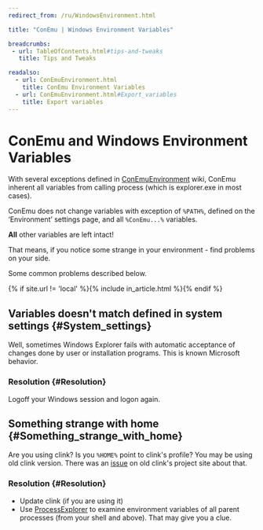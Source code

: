 ```yaml
---
redirect_from: /ru/WindowsEnvironment.html

title: "ConEmu | Windows Environment Variables"

breadcrumbs:
 - url: TableOfContents.html#tips-and-tweaks
   title: Tips and Tweaks

readalso:
  - url: ConEmuEnvironment.html
    title: ConEmu Environment Variables
  - url: ConEmuEnvironment.html#Export_variables
    title: Export variables
---
```


# ConEmu and Windows Environment Variables

With several exceptions defined in [ConEmuEnvironment](ConEmuEnvironment.html) wiki,
ConEmu inherent all variables from calling process (which is explorer.exe in most cases).

ConEmu does not change variables with exception of `%PATH%`,
defined on the ‘Environment’ settings page,
and all `%ConEmu...%` variables.

**All** other variables are left intact!

That means, if you notice some strange in your environment - find problems on your side.

Some common problems described below.

{% if site.url != 'local' %}{% include in_article.html %}{% endif %}


## Variables doesn't match defined in system settings  {#System_settings}

Well, sometimes Windows Explorer fails with automatic acceptance of changes
done by user or installation programs. This is known Microsoft behavior.

### Resolution   {#Resolution}

Logoff your Windows session and logon again.



## Something strange with home  {#Something_strange_with_home}

Are you using clink? Is you `%HOME%` point to clink's profile?
You may be using old clink version.
There was an [issue](https://code.google.com/p/clink/issues/detail?id=113)
on old clink's project site about that.

### Resolution   {#Resolution}

* Update clink (if you are using it)
* Use [ProcessExplorer](ProcessExplorer.html) to examine environment variables
  of all parent processes (from your shell and above). That may give you a clue.
